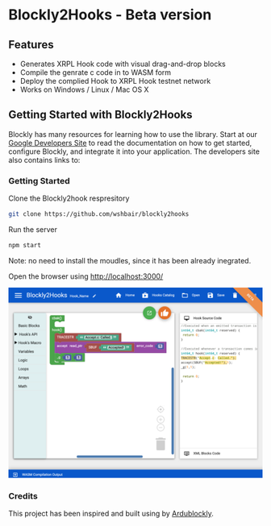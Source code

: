 # Blockly2Hooks - Beta version 

## Features
* Generates XRPL Hook code with visual drag-and-drop blocks
* Compile the genrate c code in to WASM form
* Deploy the complied Hook to XRPL Hook testnet network
* Works on Windows / Linux / Mac OS X


## Getting Started with Blockly2Hooks

Blockly has many resources for learning how to use the library. Start at our [Google Developers Site](https://developers.google.com/blockly) to read the documentation on how to get started, configure Blockly, and integrate it into your application. The developers site also contains links to:

### Getting Started 

Clone the Blockly2hook respresitory 

```bash
git clone https://github.com/wshbair/blockly2hooks
```

Run the server
```bash
npm start
```
Note: no need to install the moudles, since it has been already inegrated. 

Open the browser using [http://localhost:3000/](http://localhost:3000/)

![Blockly2Hook]( blockly2hook_shot.png)


### Credits
This project has been inspired and built using  by [Ardublockly][1].


[1]: https://github.com/carlosperate/ardublockly
 
